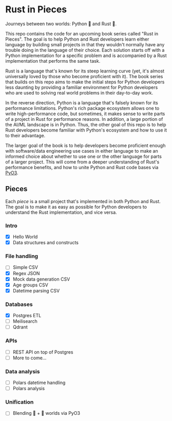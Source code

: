 # Rust in Pieces

Journeys between two worlds: Python 🐍 and Rust 🦀.

This repo contains the code for an upcoming book series called "Rust in Pieces". The goal is to help Python and Rust developers learn either language by building small projects in that they wouldn't normally have any trouble doing in the language of their choice. Each solution starts off with a Python implementation for a specific problem and is accompanied by a Rust implementation that performs the same task.

Rust is a language that's known for its steep learning curve (yet, it's almost universally loved by those who become proficient with it). The book series that builds on this repo aims to make the initial steps for Python developers less daunting by providing a familiar environment for Python developers who are used to solving real world problems in their day-to-day work. 

In the reverse direction, Python is a language that's falsely known for its performance limitations. Python's rich package ecosystem allows one to write high-performance code, but sometimes, it makes sense to write parts of a project in Rust for performance reasons. In addition, a large portion of the AI/ML landscape is in Python. Thus, the other goal of this repo is to help Rust developers become familiar with Python's ecosystem and how to use it to their advantage.

The larger goal of the book is to help developers become proficient enough with software/data engineering use cases in either language to make an informed choice about whether to use one or the other language for parts of a larger project. This will come from a deeper understanding of Rust's performance benefits, and how to unite Python and Rust code bases via [PyO3](https://github.com/PyO3/pyo3).

## Pieces

Each *piece* is a small project that's implemented in both Python and Rust. The goal is to make it as easy as possible for Python developers to understand the Rust implementation, and vice versa.

### Intro
- [x] Hello World
- [x] Data structures and constructs

### File handling
- [ ] Simple CSV
- [x] Regex JSON
- [x] Mock data generation CSV
- [x] Age groups CSV
- [x] Datetime parsing CSV

### Databases
- [x] Postgres ETL
- [ ] Meilisearch
- [ ] Qdrant

### APIs
- [ ] REST API on top of Postgres
- [ ] More to come...

### Data analysis
- [ ] Polars datetime handling
- [ ] Polars analysis

### Unification
- [ ] Blending 🐍 + 🦀 worlds via PyO3